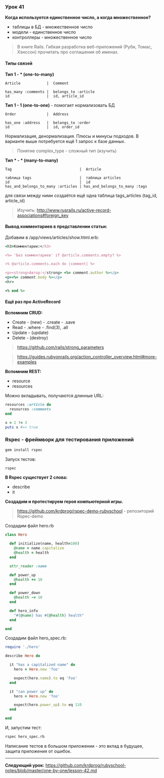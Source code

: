 ### Урок 41

**Когда используется единственное число, а когда множественное?**

- таблицы в БД - множественное число
- модели - единственное число
- контроллеры - множественное число

> В книге Rails. Гибкая разработка веб-приложений (Руби, Томас, Хэнссон) прочитать про соглашения об именах.

#### Типы связей

**Тип 1 - * (one-to-many)**

```text
Article            |  Comment

has_many :comments |  belongs_to :article
id                 |  id, article_id
```

**Тип 1 - 1 (one-to-one)** - помогает нормализовать БД

```text
Order              |  Address

has_one :address   |  belongs_to :order
id                 |  id, order_id
```

Нормализация, денормализация. Плюсы и минусы подходов. В варианте выше потребуется ещё 1 запрос к базе данных.

> Понятие complex_type - сложный тип (изучить)

**Тип * - * (many-to-many)**

```text
Tag                               |  Article

таблица tags                      |  таблица articles
id                                |  id
has_and_belongs_to_many :articles | has_and_belongs_to_many :tags
```

для связи между ними создаётся ещё одна таблица tags_articles (tag_id, article_id)

> Изучить: http://www.rusrails.ru/active-record-associations#foreign_key

#### Вывод комментариев в представлении статьи:

Добавим в /app/views/articles/show.html.erb:

```ruby
<h3>Комментарии:</h3>

<%= 'Без комментариев' if @article.comments.empty? %>

<% @article.comments.each do |comment| %>

<p><strong>Автор:</strong> <%= comment.author %></p>
<p><%= comment.body %></p>
<hr>

<% end %>
```

#### Ещё раз про ActiveRecord

**Вспомним CRUD:**

- Create - (new) - .create - .save
- Read - .where - .find(3), .all
- Update - (update)
- Delete - (destroy)

> https://github.com/rails/strong_parameters

> https://guides.rubyonrails.org/action_controller_overview.html#more-examples

**Вспомним REST:**

- resource
- resources

Можно вкладывать, получаются длинные URL:

```ruby
resources :article do
  resources :comments
end
```

```ruby
x = 2 != 3
puts x #=> true
```

### Rspec - фреймворк для тестирования приложений

```bash
gem install rspec
```

Запуск тестов:

```bash
rspec
```

**В Rspec существует 2 слова:**

- describe
- it

**Создадим и протестируем героя компьютерной игры.**

> https://github.com/krdprog/rspec-demo-rubyschool - репозиторий Rspec-demo

Создадим файл hero.rb

```ruby
class Hero

  def initialize(name, health=100)
    @name = name.capitalize
    @health = health
  end

  attr_reader :name

  def power_up
    @health += 10
  end

  def power_down
    @health -= 10
  end

  def hero_info
    "#{@name} has #{@health} health"
  end

end
```

Создадим файл hero_spec.rb:

```ruby
require './hero'

describe Hero do

  it "has a capitalized name" do
    hero = Hero.new 'foo'

    expect(hero.name).to eq 'Foo'
  end

  it "can power up" do
    hero = Hero.new 'foo'

    expect(hero.power_up).to eq 110
  end

end
```

И, запустим тест:

```bash
rspec hero_spec.rb
```

Написание тестов в большом приложении - это вклад в будущее, защита приложения от ошибок.

---
**Следующий урок:**  https://github.com/krdprog/rubyschool-notes/blob/master/one-by-one/lesson-42.md